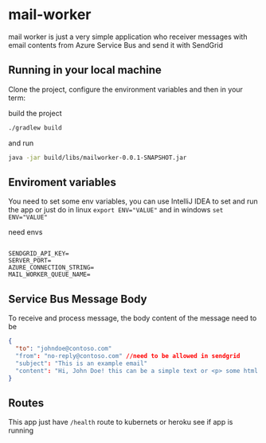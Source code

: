 # mail-worker

mail worker is just a very simple application who receiver messages with email contents from Azure Service Bus and send it with SendGrid

## Running in your local machine 

Clone the project, configure the environment variables and then in your term:

build the project
```bash
./gradlew build
````

and run
```bash
java -jar build/libs/mailworker-0.0.1-SNAPSHOT.jar
````

## Enviroment variables 

You need to set some env variables, you can use IntelliJ IDEA to set and run the app or just do in linux `export ENV="VALUE"` and in windows `set ENV="VALUE"`

need envs
```env

SENDGRID_API_KEY=
SERVER_PORT=
AZURE_CONNECTION_STRING=
MAIL_WORKER_QUEUE_NAME=

````

## Service Bus Message Body

To receive and process message, the body content of the message need to be 

```json
{
  "to": "johndoe@contoso.com"
  "from": "no-reply@contoso.com" //need to be allowed in sendgrid
  "subject": "This is an example email"
  "content": "Hi, John Doe! this can be a simple text or <p> some html mail </p>"
}
````

## Routes

This app just have `/health` route to kubernets or heroku see if app is running
